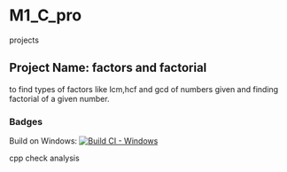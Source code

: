 # M1_C_pro
projects
## Project Name: factors and factorial

to find types of factors like lcm,hcf and gcd of numbers given and finding factorial of a given number.

### Badges 
Build on Windows:
[![Build CI - Windows](https://github.com/supriyapudi109/M1_C_pro/actions/workflows/c-cpp.yml/badge.svg)](https://github.com/supriyapudi109/M1_C_pro/actions/workflows/c-cpp.yml)

cpp check analysis
